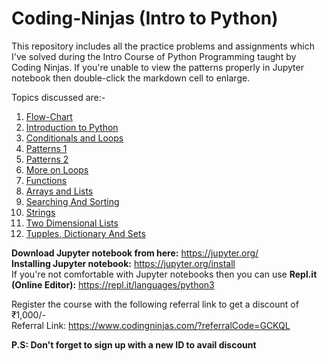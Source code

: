 # Coding-Ninjas (Intro to Python)
This repository includes all the practice problems and assignments which I've solved during the Intro Course of Python Programming taught by Coding Ninjas. 
If you're unable to view the patterns properly in Jupyter notebook then double-click the markdown cell to enlarge. 

Topics discussed are:-
1) [Flow-Chart](https://github.com/shravankumar0811/Coding_Ninjas/blob/main/Introduction%20to%20Python/1%20Flow-Chart)
2) [Introduction to Python](https://github.com/shravankumar0811/Coding_Ninjas/tree/main/Introduction%20to%20Python/2%20Introduction%20to%20Python)
3) [Conditionals and Loops](https://github.com/shravankumar0811/Coding_Ninjas/tree/main/Introduction%20to%20Python/3%20Conditionals%20and%20Loops)
4) [Patterns 1](https://github.com/shravankumar0811/Coding_Ninjas/tree/main/Introduction%20to%20Python/4%20Patterns%201)
5) [Patterns 2](https://github.com/shravankumar0811/Coding_Ninjas/tree/main/Introduction%20to%20Python/5%20Patterns%202)
6) [More on Loops](https://github.com/shravankumar0811/Coding_Ninjas/tree/main/Introduction%20to%20Python/6%20More%20on%20Loops)
7) [Functions](https://github.com/shravankumar0811/Coding_Ninjas/tree/main/Introduction%20to%20Python/7%20Functions)
8) [Arrays and Lists](https://github.com/shravankumar0811/Coding_Ninjas/tree/main/Introduction%20to%20Python/8%20Arrays%20and%20Lists)
9) [Searching And Sorting](https://github.com/shravankumar0811/Coding_Ninjas/tree/main/Introduction%20to%20Python/9%20Searching%20%26%20Sorting)
10) [Strings](https://github.com/shravankumar0811/Coding_Ninjas/tree/main/Introduction%20to%20Python/10%20Strings)
11) [Two Dimensional Lists](https://github.com/shravankumar0811/Coding_Ninjas/tree/main/Introduction%20to%20Python/11%20Two%20Dimensional%20Lists)
12) [Tupples, Dictionary And Sets](https://github.com/shravankumar0811/Coding_Ninjas/tree/main/Introduction%20to%20Python/12%20Tupples%2C%20Dictionary%20And%20Sets)

__Download Jupyter notebook from here:__ https://jupyter.org/  
__Installing Jupyter notebook:__ https://jupyter.org/install  
If you're not comfortable with Jupyter notebooks then you can use __Repl.it (Online Editor):__ https://repl.it/languages/python3  

Register the course with the following referral link to get a discount of ₹1,000/-    
Referral Link: https://www.codingninjas.com/?referralCode=GCKQL

**P.S: Don't forget to sign up with a new ID to avail discount**
